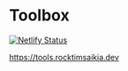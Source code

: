 # Toolbox
[![Netlify Status](https://api.netlify.com/api/v1/badges/24ad3cee-05f3-4dcc-80ed-e54ee858d41b/deploy-status)](https://app.netlify.com/sites/tools-xyz-rocktim/deploys)

https://tools.rocktimsaikia.dev
